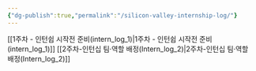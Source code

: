 ```yaml
---
{"dg-publish":true,"permalink":"/silicon-valley-internship-log/"}
---
```


[[1주차 - 인턴쉽 시작전 준비(intern_log_1)\|1주차 - 인턴쉽 시작전 준비(intern_log_1)]]
[[2주차-인턴십 팀·역할 배정(Intern_log_2)\|2주차-인턴십 팀·역할 배정(Intern_log_2)]]
